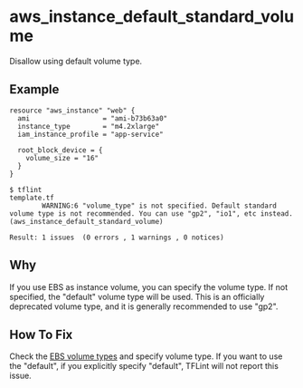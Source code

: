# aws_instance_default_standard_volume

Disallow using default volume type.

## Example

```hcl
resource "aws_instance" "web" {
  ami                  = "ami-b73b63a0"
  instance_type        = "m4.2xlarge"
  iam_instance_profile = "app-service"

  root_block_device = {
    volume_size = "16"
  }
}
```

```
$ tflint
template.tf
        WARNING:6 "volume_type" is not specified. Default standard volume type is not recommended. You can use "gp2", "io1", etc instead. (aws_instance_default_standard_volume)

Result: 1 issues  (0 errors , 1 warnings , 0 notices)
```

## Why

If you use EBS as instance volume, you can specify the volume type. If not specified, the "default" volume type will be used. This is an officially deprecated volume type, and it is generally recommended to use "gp2".

## How To Fix

Check the [EBS volume types](http://docs.aws.amazon.com/AWSEC2/latest/UserGuide/EBSVolumeTypes.html) and specify volume type. If you want to use the "default", if you explicitly specify "default", TFLint will not report this issue.
